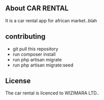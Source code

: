 

## About CAR RENTAL

It is a car rental app for african market..blah

## contributing

- git pull this repository
- run composer install
- run php artisan migrate
- run php artisan migrate:seed



## License

The car rental is licenced to WIZIMARA LTD..
